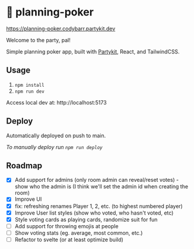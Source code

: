 # 🎈 planning-poker

https://planning-poker.codybarr.partykit.dev

Welcome to the party, pal!

Simple planning poker app, built with [Partykit](https://partykit.io), React, and TailwindCSS.

## Usage

1. `npm install`
2. `npm run dev`

Access local dev at: http://localhost:5173

## Deploy

Automatically deployed on push to main.

_To manually deploy run `npm run deploy`_

## Roadmap

- [x] Add support for admins (only room admin can reveal/reset votes) - show who the admin is (I think we'll set the admin id when creating the room)
- [x] Improve UI
- [x] fix: refreshing renames Player 1, 2, etc. (to highest numbered player)
- [x] Improve User list styles (show who voted, who hasn't voted, etc)
- [x] Style voting cards as playing cards, randomize suit for fun
- [ ] Add support for throwing emojis at people
- [ ] Show voting stats (eg. average, most common, etc.)
- [ ] Refactor to svelte (or at least optimize build)
